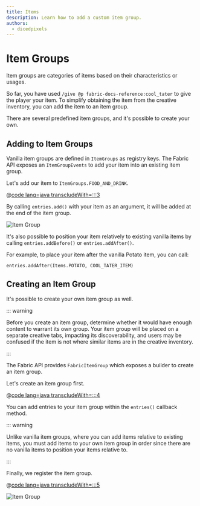 ```yaml
---
title: Items
description: Learn how to add a custom item group.
authors:
  - dicedpixels
---
```


# Item Groups

Item groups are categories of items based on their characteristics or usages.

So far, you have used `/give @p fabric-docs-reference:cool_tater` to give the player your item. To simplify obtaining
the item from the creative inventory, you can add the item to an item group.

There are several predefined item groups, and it's possible to create your own.

## Adding to Item Groups

Vanilla item groups are defined in `ItemGroups` as registry keys. The Fabric API exposes an `ItemGroupEvents` to add
your item into an existing item group.

Let's add our item to `ItemGroups.FOOD_AND_DRINK`.

@[code lang=java transcludeWith=:::3](@/reference/latest/src/main/java/com/example/docs/item/FabricDocsReferenceItems.java)

By calling `entries.add()` with your item as an argument, it will be added at the end of the item group.

![Item Group](/assets/develop/items/item-group.png)

It's also possible to position your item relatively to existing vanilla items by calling `entries.addBefore()`
or `entries.addAfter()`.

For example, to place your item after the vanilla Potato item, you can call:

```java:no-line-numbers
entries.addAfter(Items.POTATO, COOL_TATER_ITEM)
```

## Creating an Item Group

It's possible to create your own item group as well.

::: warning

Before you create an item group, determine whether it would have enough content to warrant its own group. Your item
group will be placed on a separate creative tabs, impacting its discoverability, and users may be confused if the item
is not where similar items are in the creative inventory.

:::

The Fabric API provides `FabricItemGroup` which exposes a builder to create an item group.

Let's create an item group first.

@[code lang=java transcludeWith=:::4](@/reference/latest/src/main/java/com/example/docs/item/FabricDocsReferenceItems.java)

You can add entries to your item group within the `entries()` callback method.

::: warning

Unlike vanilla item groups, where you can add items relative to existing items, you must add items to your own
item group in order since there are no vanilla items to position your items relative to.

:::

Finally, we register the item group.

@[code lang=java transcludeWith=:::5](@/reference/latest/src/main/java/com/example/docs/item/FabricDocsReferenceItems.java)

![Item Group](/assets/develop/items/custom-item-group.png)